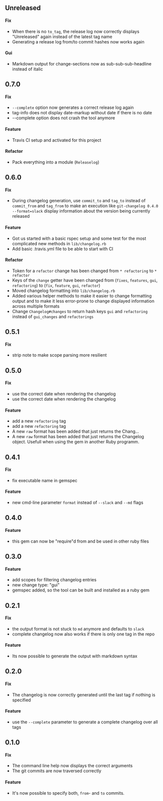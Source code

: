 ## Unreleased

#### Fix
* When there is no `to_tag`, the release log now correctly displays "Unreleased" again instead of the latest tag name
* Generating a release log from/to commit hashes now works again

#### Gui
* Markdown output for change-sections now as sub-sub-sub-headline instead of italic

## 0.7.0

#### Fix
* `--complete` option now generates a correct release log again
* tag-info does not display date-markup without date if there is no date
* --complete option does not crash the tool anymore

#### Feature
* Travis CI setup and activated for this project

#### Refactor
* Pack everything into a module (`Releaselog`)

## 0.6.0

#### Fix
* During changelog generation, use `commit_to` and `tag_to` instead of `commit_from` and `tag_from` to make an execution like `git-changelog 0.4.0 --format=slack` display information about the version being currently released

#### Feature
* Got us started with a basic rspec setup and some test for the most complicated new methods in `lib/changelog.rb`
* Add basic .travis.yml file to be able to start with CI

#### Refactor
* Token for a `refactor` change has been changed from `* refactoring` to `* refactor`
* Keys of the `change` getter have been changed from (`fixes`, `features`, `gui`, `refactoring`) to (`fix`, `feature`, `gui`, `refactor`)
* Moved changelog formatting into `lib/changelog.rb`
* Added various helper methods to make it easier to change formatting output and to make it less error-prone to change displayed information across multiple formats
* Change `Changelog#changes` to return hash keys `gui` and `refactoring` instead of `gui_changes` and `refactorings`

## 0.5.1

#### Fix
* strip note to make scope parsing more resilient

## 0.5.0

#### Fix
* use the correct date when rendering the changelog
* use the correct date when rendering the changelog

#### Feature
* add a new `refactoring` tag
* add a new `refactoring` tag
* A new `raw` format has been added that just returns the Chang…
* A new `raw` format has been added that just returns the Changelog object. Usefull when using the gem in another Ruby programm.

## 0.4.1

#### Fix
* fix executable name in gemspec

#### Feature
* new cmd-line parameter `format` instead of `--slack` and `--md` flags

## 0.4.0

#### Feature
* this gem can now be "require"d from and be used in other ruby files

## 0.3.0

#### Feature
* add scopes for filtering changelog entries
* new change type: "gui"
* gemspec added, so the tool can be built and installed as a ruby gem

## 0.2.1

#### Fix
* the output format is not stuck to `md` anymore and defaults to `slack`
* complete changelog now also works if there is only one tag in the repo

#### Feature
* Its now possible to generate the output with markdown syntax

## 0.2.0

#### Fix
* The changelog is now correctly generated until the last tag if nothing is specified

#### Feature
* use the `--complete` parameter to generate a complete changelog over all tags

## 0.1.0

#### Fix
* The command line help now displays the correct arguments
* The git commits are now traversed correctly

#### Feature
* It's now possible to specify both, `from`- and `to` commits.

